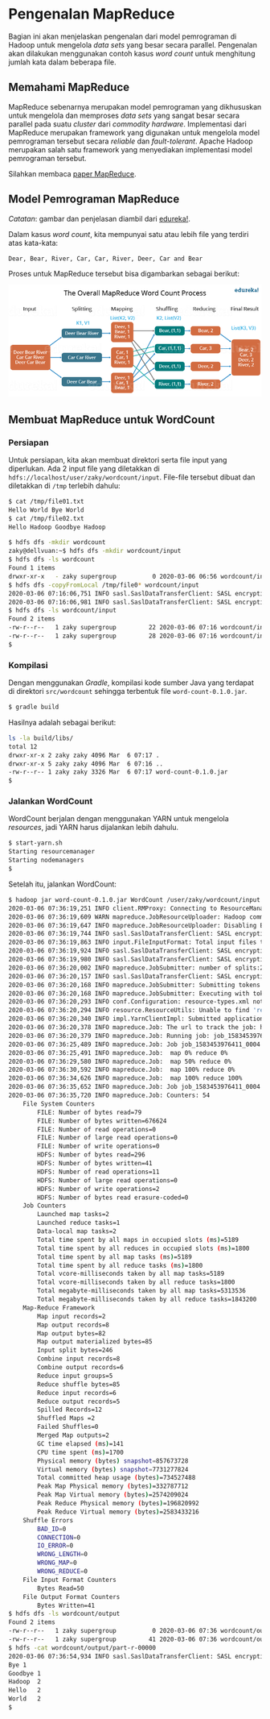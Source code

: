 # Pengenalan MapReduce

Bagian ini akan menjelaskan pengenalan dari model pemrograman di Hadoop untuk mengelola *data sets*
yang besar secara parallel. Pengenalan akan dilakukan menggunakan contoh kasus *word count* untuk
menghitung jumlah kata dalam beberapa file.

## Memahami MapReduce

MapReduce sebenarnya merupakan model pemrograman yang dikhususkan untuk mengelola dan memproses
*data sets* yang sangat besar secara parallel pada suatu *cluster* dari *commodity hardware*.
Implementasi dari MapReduce merupakan framework yang digunakan untuk mengelola model pemrograman
tersebut secara *reliable* dan *fault-tolerant*. Apache Hadoop merupakan salah satu framework yang
menyediakan implementasi model pemrograman tersebut.

Silahkan membaca [paper MapReduce](https://static.googleusercontent.com/media/research.google.com/es/us/archive/mapreduce-osdi04.pdf).

## Model Pemrograman MapReduce

*Catatan*: gambar dan penjelasan diambil dari [edureka!](https://www.edureka.co/blog/mapreduce-tutorial/).
 
Dalam kasus *word count*, kita mempunyai satu atau lebih file yang terdiri atas kata-kata:

```
Dear, Bear, River, Car, Car, River, Deer, Car and Bear
```

Proses untuk MapReduce tersebut bisa digambarkan sebagai berikut:

![Proses MapReduce](images/map-reduce.png)

## Membuat MapReduce untuk WordCount

### Persiapan

Untuk persiapan, kita akan membuat direktori serta file input yang diperlukan. Ada 2 input file yang
diletakkan di `hdfs://localhost/user/zaky/wordcount/input`. File-file tersebut dibuat dan diletakkan
di `/tmp` terlebih dahulu:

```bash
$ cat /tmp/file01.txt
Hello World Bye World
$ cat /tmp/file02.txt
Hello Hadoop Goodbye Hadoop
```

```bash
$ hdfs dfs -mkdir wordcount
zaky@dellvuan:~$ hdfs dfs -mkdir wordcount/input
$ hdfs dfs -ls wordcount
Found 1 items
drwxr-xr-x   - zaky supergroup          0 2020-03-06 06:56 wordcount/input
$ hdfs dfs -copyFromLocal /tmp/file0* wordcount/input
2020-03-06 07:16:06,751 INFO sasl.SaslDataTransferClient: SASL encryption trust check: localHostTrusted = false, remoteHostTrusted = false
2020-03-06 07:16:06,981 INFO sasl.SaslDataTransferClient: SASL encryption trust check: localHostTrusted = false, remoteHostTrusted = false
$ hdfs dfs -ls wordcount/input
Found 2 items
-rw-r--r--   1 zaky supergroup         22 2020-03-06 07:16 wordcount/input/file01.txt
-rw-r--r--   1 zaky supergroup         28 2020-03-06 07:16 wordcount/input/file02.txt
$
```

### Kompilasi

Dengan menggunakan *Gradle*, kompilasi kode sumber Java yang terdapat di direktori `src/wordcount` sehingga terbentuk file `word-count-0.1.0.jar`.

```bash
$ gradle build
```

Hasilnya adalah sebagai berikut:

```bash
ls -la build/libs/
total 12
drwxr-xr-x 2 zaky zaky 4096 Mar  6 07:17 .
drwxr-xr-x 5 zaky zaky 4096 Mar  6 07:16 ..
-rw-r--r-- 1 zaky zaky 3326 Mar  6 07:17 word-count-0.1.0.jar
$
```

### Jalankan WordCount

WordCount berjalan dengan menggunakan YARN untuk mengelola *resources*, jadi YARN harus dijalankan
lebih dahulu.

```bash
$ start-yarn.sh
Starting resourcemanager
Starting nodemanagers
$ 
```

Setelah itu, jalankan WordCount:

```bash
$ hadoop jar word-count-0.1.0.jar WordCount /user/zaky/wordcount/input /user/zaky/wordcount/output
2020-03-06 07:36:19,251 INFO client.RMProxy: Connecting to ResourceManager at /0.0.0.0:8032
2020-03-06 07:36:19,609 WARN mapreduce.JobResourceUploader: Hadoop command-line option parsing not performed. Implement the Tool interface and execute your application with ToolRunner to remedy this.
2020-03-06 07:36:19,647 INFO mapreduce.JobResourceUploader: Disabling Erasure Coding for path: /tmp/hadoop-yarn/staging/zaky/.staging/job_1583453976411_0004
2020-03-06 07:36:19,744 INFO sasl.SaslDataTransferClient: SASL encryption trust check: localHostTrusted = false, remoteHostTrusted = false
2020-03-06 07:36:19,863 INFO input.FileInputFormat: Total input files to process : 2
2020-03-06 07:36:19,924 INFO sasl.SaslDataTransferClient: SASL encryption trust check: localHostTrusted = false, remoteHostTrusted = false
2020-03-06 07:36:19,980 INFO sasl.SaslDataTransferClient: SASL encryption trust check: localHostTrusted = false, remoteHostTrusted = false
2020-03-06 07:36:20,002 INFO mapreduce.JobSubmitter: number of splits:2
2020-03-06 07:36:20,157 INFO sasl.SaslDataTransferClient: SASL encryption trust check: localHostTrusted = false, remoteHostTrusted = false
2020-03-06 07:36:20,168 INFO mapreduce.JobSubmitter: Submitting tokens for job: job_1583453976411_0004
2020-03-06 07:36:20,168 INFO mapreduce.JobSubmitter: Executing with tokens: []
2020-03-06 07:36:20,293 INFO conf.Configuration: resource-types.xml not found
2020-03-06 07:36:20,294 INFO resource.ResourceUtils: Unable to find 'resource-types.xml'.
2020-03-06 07:36:20,340 INFO impl.YarnClientImpl: Submitted application application_1583453976411_0004
2020-03-06 07:36:20,378 INFO mapreduce.Job: The url to track the job: http://dellvuan.bpdp.name:8088/proxy/application_1583453976411_0004/
2020-03-06 07:36:20,379 INFO mapreduce.Job: Running job: job_1583453976411_0004
2020-03-06 07:36:25,489 INFO mapreduce.Job: Job job_1583453976411_0004 running in uber mode : false
2020-03-06 07:36:25,491 INFO mapreduce.Job:  map 0% reduce 0%
2020-03-06 07:36:29,580 INFO mapreduce.Job:  map 50% reduce 0%
2020-03-06 07:36:30,592 INFO mapreduce.Job:  map 100% reduce 0%
2020-03-06 07:36:34,626 INFO mapreduce.Job:  map 100% reduce 100%
2020-03-06 07:36:35,652 INFO mapreduce.Job: Job job_1583453976411_0004 completed successfully
2020-03-06 07:36:35,720 INFO mapreduce.Job: Counters: 54
	File System Counters
		FILE: Number of bytes read=79
		FILE: Number of bytes written=676624
		FILE: Number of read operations=0
		FILE: Number of large read operations=0
		FILE: Number of write operations=0
		HDFS: Number of bytes read=296
		HDFS: Number of bytes written=41
		HDFS: Number of read operations=11
		HDFS: Number of large read operations=0
		HDFS: Number of write operations=2
		HDFS: Number of bytes read erasure-coded=0
	Job Counters 
		Launched map tasks=2
		Launched reduce tasks=1
		Data-local map tasks=2
		Total time spent by all maps in occupied slots (ms)=5189
		Total time spent by all reduces in occupied slots (ms)=1800
		Total time spent by all map tasks (ms)=5189
		Total time spent by all reduce tasks (ms)=1800
		Total vcore-milliseconds taken by all map tasks=5189
		Total vcore-milliseconds taken by all reduce tasks=1800
		Total megabyte-milliseconds taken by all map tasks=5313536
		Total megabyte-milliseconds taken by all reduce tasks=1843200
	Map-Reduce Framework
		Map input records=2
		Map output records=8
		Map output bytes=82
		Map output materialized bytes=85
		Input split bytes=246
		Combine input records=8
		Combine output records=6
		Reduce input groups=5
		Reduce shuffle bytes=85
		Reduce input records=6
		Reduce output records=5
		Spilled Records=12
		Shuffled Maps =2
		Failed Shuffles=0
		Merged Map outputs=2
		GC time elapsed (ms)=141
		CPU time spent (ms)=1700
		Physical memory (bytes) snapshot=857673728
		Virtual memory (bytes) snapshot=7731277824
		Total committed heap usage (bytes)=734527488
		Peak Map Physical memory (bytes)=332787712
		Peak Map Virtual memory (bytes)=2574209024
		Peak Reduce Physical memory (bytes)=196820992
		Peak Reduce Virtual memory (bytes)=2583433216
	Shuffle Errors
		BAD_ID=0
		CONNECTION=0
		IO_ERROR=0
		WRONG_LENGTH=0
		WRONG_MAP=0
		WRONG_REDUCE=0
	File Input Format Counters 
		Bytes Read=50
	File Output Format Counters 
		Bytes Written=41
$ hdfs dfs -ls wordcount/output
Found 2 items
-rw-r--r--   1 zaky supergroup          0 2020-03-06 07:36 wordcount/output/_SUCCESS
-rw-r--r--   1 zaky supergroup         41 2020-03-06 07:36 wordcount/output/part-r-00000
$ hdfs -cat wordcount/output/part-r-00000
2020-03-06 07:36:54,934 INFO sasl.SaslDataTransferClient: SASL encryption trust check: localHostTrusted = false, remoteHostTrusted = false
Bye	1
Goodbye	1
Hadoop	2
Hello	2
World	2
$
```

